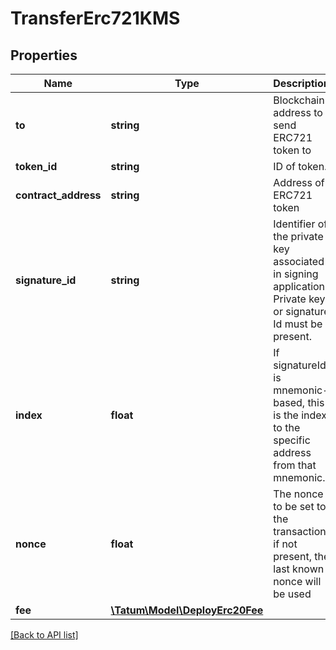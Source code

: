 # TransferErc721KMS

## Properties

Name | Type | Description | Notes
------------ | ------------- | ------------- | -------------
**to** | **string** | Blockchain address to send ERC721 token to |
**token_id** | **string** | ID of token. |
**contract_address** | **string** | Address of ERC721 token |
**signature_id** | **string** | Identifier of the private key associated in signing application. Private key, or signature Id must be present. |
**index** | **float** | If signatureId is mnemonic-based, this is the index to the specific address from that mnemonic. | [optional]
**nonce** | **float** | The nonce to be set to the transaction; if not present, the last known nonce will be used | [optional]
**fee** | [**\Tatum\Model\DeployErc20Fee**](DeployErc20Fee.md) |  | [optional]

[[Back to API list]](../../README.md#api-endpoints)
